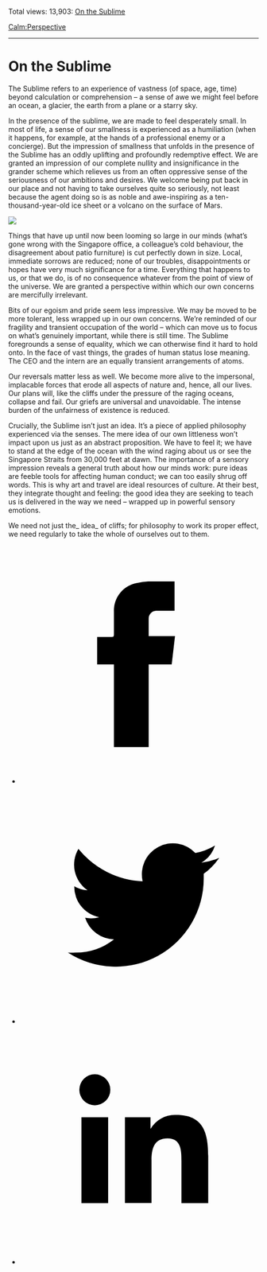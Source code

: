 Total views: 13,903: [On the Sublime](https://www.theschooloflife.com/thebookoflife/on-the-sublime/)

[Calm:](https://www.theschooloflife.com/thebookoflife/category/calm/)[Perspective](https://www.theschooloflife.com/thebookoflife/category/calm/perspective/)

* * *

# On the Sublime
<style>
						.alignnone {
  display: block;
  margin-left: auto;
  margin-right: auto;
  align: center:
}

.addtoany_share_save_container {
display:none;
}

.wp-block-image {
		display: block;
  margin-left: auto;
  margin-right: auto;
  width: 50%;
}

.aligncenter {
display: block;
  margin-left: auto;
  margin-right: auto;
  align: center:
}

@media only screen and (max-width: 500px) {
  .wp-block-image {
		display: block;
  margin-left: auto;
  margin-right: auto;
  width: 100%;
} }

h1 {max-width: 600px !important;
}
.s18-single-post .content-area .site-main article .post-cat-header-display + .old-wrapper p {
    font-size: 1.200em
}
						</style>

The Sublime refers to an experience of vastness (of space, age, time) beyond calculation or comprehension – a sense of awe we might feel before an ocean, a glacier, the earth from a plane or a starry sky.

In the presence of the sublime, we are made to feel desperately small. In most of life, a sense of our smallness is experienced as a humiliation (when it happens, for example, at the hands of a professional enemy or a concierge). But the impression of smallness that unfolds in the presence of the Sublime has an oddly uplifting and profoundly redemptive effect. We are granted an impression of our complete nullity and insignificance in the grander scheme which relieves us from an often oppressive sense of the seriousness of our ambitions and desires. We welcome being put back in our place and not having to take ourselves quite so seriously, not least because the agent doing so is as noble and awe-inspiring as a ten-thousand-year-old ice sheet or a volcano on the surface of Mars.

![](http://www.studiointernational.com/images/articles/t/tillmans-wolfgang-2016/12-b.jpg)

Things that have up until now been looming so large in our minds (what’s gone wrong with the Singapore office, a colleague’s cold behaviour, the disagreement about patio furniture) is cut perfectly down in size. Local, immediate sorrows are reduced; none of our troubles, disappointments or hopes have very much significance for a time. Everything that happens to us, or that we do, is of no consequence whatever from the point of view of the universe. We are granted a perspective within which our own concerns are mercifully irrelevant.

Bits of our egoism and pride seem less impressive. We may be moved to be more tolerant, less wrapped up in our own concerns. We’re reminded of our fragility and transient occupation of the world – which can move us to focus on what’s genuinely important, while there is still time. The Sublime foregrounds a sense of equality, which we can otherwise find it hard to hold onto. In the face of vast things, the grades of human status lose meaning. The CEO and the intern are an equally transient arrangements of atoms.

Our reversals matter less as well. We become more alive to the impersonal, implacable forces that erode all aspects of nature and, hence, all our lives. Our plans will, like the cliffs under the pressure of the raging oceans, collapse and fail. Our griefs are universal and unavoidable. The intense burden of the unfairness of existence is reduced.

Crucially, the Sublime isn’t just an idea. It’s a piece of applied philosophy experienced via the senses. The mere idea of our own littleness won’t impact upon us just as an abstract proposition. We have to feel it; we have to stand at the edge of the ocean with the wind raging about us or see the Singapore Straits from 30,000 feet at dawn. The importance of a sensory impression reveals a general truth about how our minds work: pure ideas are feeble tools for affecting human conduct; we can too easily shrug off words. This is why art and travel are ideal resources of culture. At their best, they integrate thought and feeling: the good idea they are seeking to teach us is delivered in the way we need – wrapped up in powerful sensory emotions.

We need not just the_&nbsp;idea_&nbsp;of cliffs; for philosophy to work its proper effect, we need regularly to take the whole of ourselves out to them.

<style>
    .iframe-class { display: block !important; }
</style>

- [<svg xmlns="http://www.w3.org/2000/svg" viewbox="0 0 26 26"><title>Facebook</title>
                    <g>
                        <path d="M8.38,10H9.92c.2,0,.29,0,.29-.28,0-.82,0-1.64,0-2.46a3.05,3.05,0,0,1,2.57-3.15A7.22,7.22,0,0,1,14,3.95c.86,0,1.71,0,2.57,0h.25v3.2h-2A.85.85,0,0,0,14,8c0,.62,0,1.24,0,1.91h2.87L16.51,13H14v9H10.21V13H8.38Z"></path>
                    </g>
                </svg>](http://www.facebook.com/sharer/sharer.php?u=https://www.theschooloflife.com/thebookoflife/on-the-sublime/)
- [<svg xmlns="http://www.w3.org/2000/svg" viewbox="0 0 26 26"><title>Twitter</title>
                    <path d="M21.69,7.9a6.75,6.75,0,0,1-1.94.53,3.39,3.39,0,0,0,1.48-1.87,6.76,6.76,0,0,1-2.14.82,3.38,3.38,0,0,0-5.75,3.08,9.59,9.59,0,0,1-7-3.53,3.38,3.38,0,0,0,1,4.51A3.36,3.36,0,0,1,5.89,11v0A3.38,3.38,0,0,0,8.6,14.37a3.39,3.39,0,0,1-1.53.06,3.38,3.38,0,0,0,3.15,2.35A6.78,6.78,0,0,1,6,18.22a6.87,6.87,0,0,1-.81,0A9.6,9.6,0,0,0,20,10.08q0-.22,0-.44A6.86,6.86,0,0,0,21.69,7.9Z"></path>
                </svg>](http://twitter.com/share?url=https://www.theschooloflife.com/thebookoflife/on-the-sublime/&text=&via=theschooloflife)
- [<svg xmlns="http://www.w3.org/2000/svg" viewbox="0 0 26 26"><title>LinkedIn</title>
<path class="cls-2" d="M6.67,10H9.58v9.36H6.67ZM8.13,5.32A1.69,1.69,0,1,1,6.44,7,1.69,1.69,0,0,1,8.13,5.32"></path><path class="cls-2" d="M11.41,10H14.2v1.28h0A3.06,3.06,0,0,1,17,9.75c2.95,0,3.49,1.94,3.49,4.46v5.14H17.57V14.79c0-1.09,0-2.48-1.51-2.48s-1.75,1.18-1.75,2.4v4.63H11.41Z"></path></svg>](https://www.linkedin.com/shareArticle?mini=true&url=https://www.theschooloflife.com/thebookoflife/on-the-sublime/)
